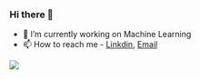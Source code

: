 ### Hi there 👋

- 🔭 I’m currently working on Machine Learning
- 📫 How to reach me  - [Linkdin](https://www.linkedin.com/in/ganjideepika/), [Email](ganjideepika9948@gmail.com)
 <img src = "https://github-readme-stats.vercel.app/api?username=DeepikaGanji&&show_icons=true&title_color=ffffff&icon_color=bb2acf&text_color=daf7dc&bg_color=151515">

